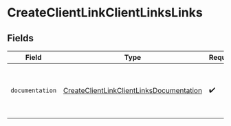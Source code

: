 # CreateClientLinkClientLinksLinks


## Fields

| Field                                                                                                       | Type                                                                                                        | Required                                                                                                    | Description                                                                                                 |
| ----------------------------------------------------------------------------------------------------------- | ----------------------------------------------------------------------------------------------------------- | ----------------------------------------------------------------------------------------------------------- | ----------------------------------------------------------------------------------------------------------- |
| `documentation`                                                                                             | [CreateClientLinkClientLinksDocumentation](../../models/errors/CreateClientLinkClientLinksDocumentation.md) | :heavy_check_mark:                                                                                          | The URL to the generic Mollie API error handling guide.                                                     |